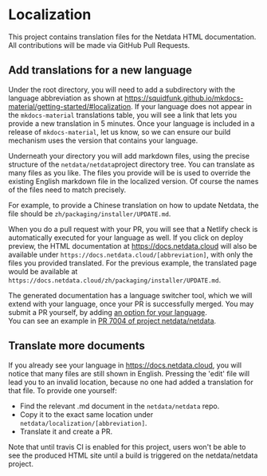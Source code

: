 # Localization

This project contains translation files for the Netdata HTML documentation. 
All contributions will be made via GitHub Pull Requests.

## Add translations for a new language

Under the root directory, you will need to add a subdirectory with the language abbreviation as shown at https://squidfunk.github.io/mkdocs-material/getting-started/#localization. If your language does not appear in the `mkdocs-material` translations table, you will see a link that lets you provide a new translation in 5 minutes. Once your language is included in a release of `mkdocs-material`, let us know, so we can ensure our build mechanism uses the version that contains your language.

Underneath your directory you will add markdown files, using the precise structure of the `netdata/netdata`project directory tree. You can translate as many files as you like. The files you provide will be is used to override the existing English markdown file in the localized version. Of course the names of the files need to match precisely. 

For example, to provide a Chinese translation on how to update Netdata, the file should be `zh/packaging/installer/UPDATE.md`.

When you do a pull request with your PR, you will see that a Netlify check is automatically executed for your language as well.  If you click on deploy preview, the HTML documentation at https://docs.netdata.cloud will also be available under `https://docs.netdata.cloud/[abbreviation]`, with only the files you provided translated. For the previous example, the translated page would be available at `https://docs.netdata.cloud/zh/packaging/installer/UPDATE.md`. 

The generated documentation has a language switcher tool, which we will extend with your language, once your PR is successfully merged. 
You may submit a PR yourself, by adding [an option for your language](https://github.com/netdata/netdata/blob/master/docs/generator/custom/themes/material/partials/header.html#L95).   
You can see an example in [PR 7004 of project netdata/netdata](https://github.com/netdata/netdata/pull/7004).

## Translate more documents

If you already see your language in https://docs.netdata.cloud, you will notice that many files are still shown in English. Pressing the 'edit' file will lead you to an invalid location, because no one had added a translation for that file. To provide one yourself:
- Find the relevant .md document in the `netdata/netdata` repo.
- Copy it to the exact same location under `netdata/localization/[abbreviation]`.
- Translate it and create a PR.








Note that until travis CI is enabled for this project, users won't be able to see the produced HTML site until a build is triggered on the netdata/netdata project. 
